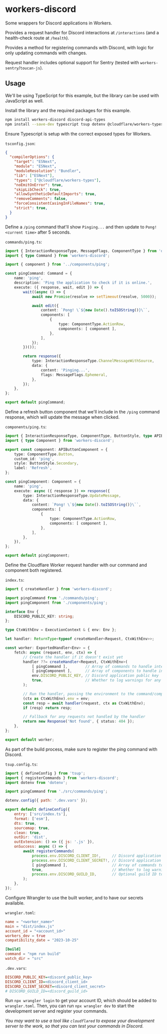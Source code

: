# workers-discord

Some wrappers for Discord applications in Workers.

Provides a request handler for Discord interactions at `/interactions` (and a health-check route at `/health`).

Provides a method for registering commands with Discord, with logic for only updating commands with changes.

Request handler includes optional support for Sentry (tested with `workers-sentry`/`toucan-js`).

## Usage

We'll be using TypeScript for this example, but the library can be used with JavaScript as well.

Install the library and the required packages for this example.

```sh
npm install workers-discord discord-api-types
npm install --save-dev typescript tsup dotenv @cloudflare/workers-types wrangler
```

Ensure Typescript is setup with the correct exposed types for Workers.

`tsconfig.json`:

```json
{
  "compilerOptions": {
    "target": "ESNext",
    "module": "ESNext",
    "moduleResolution": "Bundler",
    "lib": ["ESNext"],
    "types": ["@cloudflare/workers-types"],
    "noEmitOnError": true,
    "skipLibCheck": true,
    "allowSyntheticDefaultImports": true,
    "removeComments": false,
    "forceConsistentCasingInFileNames": true,
    "strict": true,
  }
}
```

Define a `/ping` command that'll show `Pinging...` and then update to `Pong! <current time>` after 5 seconds.

`commands/ping.ts`:

```ts
import { InteractionResponseType, MessageFlags, ComponentType } from 'discord-api-types/payloads';
import { type Command } from 'workers-discord';

import { component } from '../components/ping';

const pingCommand: Command = {
    name: 'ping',
    description: 'Ping the application to check if it is online.',
    execute: ({ response, wait, edit }) => {
        wait((async () => {
            await new Promise(resolve => setTimeout(resolve, 5000));

            await edit({
                content: `Pong! \`${new Date().toISOString()}\``,
                components: [
                    {
                        type: ComponentType.ActionRow,
                        components: [ component ],
                    },
                ],
            });
        })());

        return response({
            type: InteractionResponseType.ChannelMessageWithSource,
            data: {
                content: 'Pinging...',
                flags: MessageFlags.Ephemeral,
            },
        });
    },
};

export default pingCommand;
```

Define a refresh button component that we'll include in the `/ping` command response, which will update the message when clicked.

`components/ping.ts`:

```ts
import { InteractionResponseType, ComponentType, ButtonStyle, type APIButtonComponent } from 'discord-api-types/payloads';
import { type Component } from 'workers-discord';

export const component: APIButtonComponent = {
    type: ComponentType.Button,
    custom_id: 'ping',
    style: ButtonStyle.Secondary,
    label: 'Refresh',
};

const pingComponent: Component = {
    name: 'ping',
    execute: async ({ response }) => response({
        type: InteractionResponseType.UpdateMessage,
        data: {
            content: `Pong! \`${new Date().toISOString()}\``,
            components: [
                {
                    type: ComponentType.ActionRow,
                    components: [ component ],
                },
            ],
        },
    }),
};

export default pingComponent;
```

Define the Cloudflare Worker request handler with our command and component both registered.

`index.ts`:

```ts
import { createHandler } from 'workers-discord';

import pingCommand from './commands/ping';
import pingComponent from './components/ping';

interface Env {
    DISCORD_PUBLIC_KEY: string;
};

type CtxWithEnv = ExecutionContext & { env: Env };

let handler: ReturnType<typeof createHandler<Request, CtxWithEnv>>;

const worker: ExportedHandler<Env> = {
    fetch: async (request, env, ctx) => {
        // Create the handler if it doesn't exist yet
        handler ??= createHandler<Request, CtxWithEnv>(
            [ pingCommand ],        // Array of commands to handle interactions for
            [ pingComponent ],      // Array of components to handle interactions for
            env.DISCORD_PUBLIC_KEY, // Discord application public key
            true,                   // Whether to log warnings for any invalid commands/components passed
        );

        // Run the handler, passing the environment to the command/component context
        (ctx as CtxWithEnv).env = env;
        const resp = await handler(request, ctx as CtxWithEnv);
        if (resp) return resp;

        // Fallback for any requests not handled by the handler
        return new Response('Not found', { status: 404 });
    },
};

export default worker;
```

As part of the build process, make sure to register the ping command with Discord.

`tsup.config.ts`:

```js
import { defineConfig } from 'tsup';
import { registerCommands } from 'workers-discord';
import dotenv from 'dotenv';

import pingCommand from './src/commands/ping';

dotenv.config({ path: '.dev.vars' });

export default defineConfig({
    entry: ['src/index.ts'],
    format: ['esm'],
    dts: true,
    sourcemap: true,
    clean: true,
    outDir: 'dist',
    outExtension: () => ({ js: '.js' }),
    onSuccess: async () => {
        await registerCommands(
            process.env.DISCORD_CLIENT_ID!,     // Discord application client ID
            process.env.DISCORD_CLIENT_SECRET!, // Discord application client secret
            [ pingCommand ],                    // Array of commands to register with Discord
            true,                               // Whether to log warnings for any invalid commands passed
            process.env.DISCORD_GUILD_ID,       // Optional guild ID to register guild-specific commands
        );
    },
});
```

Configure Wrangler to use the built worker, and to have our secrets available.

`wrangler.toml`:

```toml
name = "<worker_name>"
main = "dist/index.js"
account_id = "<account_id>"
workers_dev = true
compatibility_date = "2023-10-25"

[build]
command = "npm run build"
watch_dir = "src"
```

`.dev.vars`:

```ini
DISCORD_PUBLIC_KEY=<discord_public_key>
DISCORD_CLIENT_ID=<discord_client_id>
DISCORD_CLIENT_SECRET=<discord_client_secret>
# DISCORD_GUILD_ID=<discord_guild_id>
```

Run `npx wrangler login` to get your account ID, which should be added to `wrangler.toml`.
Then, you can run `npx wrangler dev` to start the development server and register your commands.

_You may want to use a tool like `cloudflared` to expose your development server to the work, so that you can test your commands in Discord._

